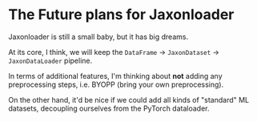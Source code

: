 # The Future plans for Jaxonloader

Jaxonloader is still a small baby, but it has big dreams.

At its core, I think, we will keep the `DataFrame` -> `JaxonDataset` -> `JaxonDataLoader` pipeline.

In terms of additional features, I'm thinking about **not** adding any preprocessing steps, i.e. BYOPP (bring your own preprocessing).

On the other hand, it'd be nice if we could add all kinds of "standard" ML datasets, decoupling ourselves from the PyTorch dataloader.
